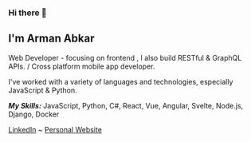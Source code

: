 ### Hi there 👋
## I'm Arman Abkar
 
Web Developer - focusing on frontend , I also build RESTful & GraphQL APIs. / Cross platform mobile app developer.

I've worked with a variety of languages and technologies, especially JavaScript & Python.

***My Skills:***
JavaScript, Python, C#, React, Vue, Angular, Svelte, Node.js, Django, Docker

[LinkedIn](https://www.linkedin.com/in/armanabkar/) ~ [Personal Website](https://armanabkar.netlify.app/)

<!--
**armanabkar/armanabkar** is a ✨ _special_ ✨ repository because its `README.md` (this file) appears on your GitHub profile.

Here are some ideas to get you started:

- 🔭 I’m currently working on ...
- 🌱 I’m currently learning ...
- 👯 I’m looking to collaborate on ...
- 🤔 I’m looking for help with ...
- 💬 Ask me about ...
- 📫 How to reach me: ...
- 😄 Pronouns: ...
- ⚡ Fun fact: ...
-->

